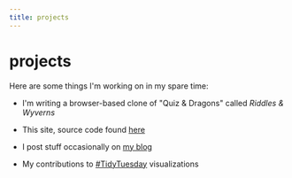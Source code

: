```yaml
---
title: projects
---
```


# projects

Here are some things I'm working on in my spare time:

- I'm writing a browser-based clone of "Quiz & Dragons" called *Riddles & Wyverns*

- This site, source code found [here](https://github.com/ndrewwm/svelteblog)

- I post stuff occasionally on [my blog](/blog)

- My contributions to [#TidyTuesday]() visualizations

<!-- - I'm maintaining a dashboard of demographic figures about my [home state](/projects/idaho) -->

